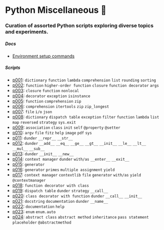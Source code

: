 # Python Miscellaneous 🐍

### Curation of assorted Python scripts exploring diverse topics and experiments.

##### Docs

- [Environment setup commands](./doc/environment_setup.md)

##### Scripts

- [p001](./src/p001.py): `dictionary` `function` `lambda` `comprehension` `list` `rounding` `sorting`
- [p002](./src/p002.py): `function` `higher-order function` `closure` `function decorator` `args`
- [p003](./src/p003.py): `closure` `function` `nonlocal`
- [p004](./src/p004.py): `decorator` `exception` `isinstance`
- [p005](./src/p005.py): `function` `comprehension` `zip`
- [p006](./src/p006.py): `comprehension` `itertools` `zip` `zip_longest`
- [p007](./src/p007.py): `file` `i/o` `json`
- [p008](./src/p008.py): `dictionary` `dispatch table` `exception` `filter` `function` `lambda` `list` `map` `reversed` `strategy` `sys.exit`
- [p009](./src/p009.py): `association` `class` `init` `self` `@property` `@setter`
- [p010](./src/p010.py): `argv` `file` `fitz` `help` `image` `pdf` `sys`
- [p011](./src/p011.py): `dunder` `__repr__` `__str__`
- [p012](./src/p012.py): `dunder` `__add__` `__eq__` `__ge__` `__gt__` `__init__` `__le__` `__lt__` `__mul__` `__sub__`
- [p013](./src/p013.py): `dunder` `__init__` `__new__`
- [p014](./src/p014.py): `context manager` `dunder` `with/as` `__enter__` `__exit__`
- [p015](./src/p015.py): `generator`
- [p016](./src/p016.py): `generator` `primes` `multiple assignment` `yield`
- [p017](./src/p017.py): `context manager` `contextlib` `file` `generator` `with/as` `yield` `@contextmanager`
- [p018](./src/p018.py): `function decorator with class`
- [p019](./src/p019.py): `dispatch table` `dunder` `strategy` `__call__`
- [p020](./src/p020.py): `class decorator with function` `dunder` `__call__` `__init__`
- [p021](./src/p021.py): `docstring` `documentation` `dunder` `__name__`
- [p022](./src/p022.py): `documentation` `help`
- [p023](./src/p023.py): `enum` `enum.auto`
- [p024](./src/p024.py): `abstract class` `abstract method` `inheritance` `pass statement` `placeholder` `@abstractmethod`
